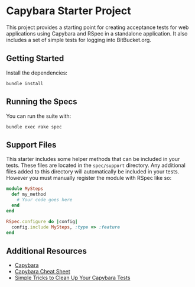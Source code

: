 # Capybara Starter Project

This project provides a starting point for creating acceptance tests for web applications using Capybara and RSpec in a standalone application. It also includes a set of simple tests for logging into BitBucket.org.

## Getting Started

Install the dependencies:

    bundle install

## Running the Specs

You can run the suite with:

    bundle exec rake spec

## Support Files

This starter includes some helper methods that can be included in your tests. These files are located in the `spec/support` directory. Any additional files added to this directory will automatically be included in your tests. However you must manually register the module with RSpec like so:

```ruby
module MySteps
  def my_method
    # Your code goes here
  end
end

RSpec.configure do |config|
  config.include MySteps, :type => :feature
end
```

## Additional Resources

- [Capybara](https://github.com/jnicklas/capybara)
- [Capybara Cheat Sheet](https://learn.thoughtbot.com/test-driven-rails-resources/capybara.pdf)
- [Simple Tricks to Clean Up Your Capybara Tests](http://www.elabs.se/blog/51-simple-tricks-to-clean-up-your-capybara-tests)
